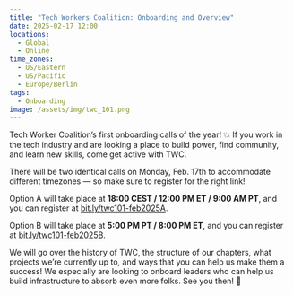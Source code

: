 ```yaml
---
title: "Tech Workers Coalition: Onboarding and Overview"
date: 2025-02-17 12:00
locations:
  - Global
  - Online
time_zones:
  - US/Eastern
  - US/Pacific
  - Europe/Berlin
tags:
  - Onboarding
image: /assets/img/twc_101.png
---
```

Tech Worker Coalition’s first onboarding calls of the year! 💥 If you work in the tech industry and are looking a place to build power, find community, and learn new skills, come get active with TWC.


There will be two identical calls on Monday, Feb. 17th to accommodate different timezones — so make sure to register for the right link!


Option A will take place at **18:00 CEST / 12:00 PM ET / 9:00 AM PT**, and you can register at <a href="https://bit.ly/twc101-feb2025A">bit.ly/twc101-feb2025A</a>. 


Option B will take place at **5:00 PM PT / 8:00 PM ET**, and you can register at <a href="https://bit.ly/twc101-feb2025B">bit.ly/twc101-feb2025B</a>.


We will go over the history of TWC, the structure of our chapters, what projects we’re currently up to, and ways that you can help us make them a success! We especially are looking to onboard leaders who can help us build infrastructure to absorb even more folks. See you then! 💫
